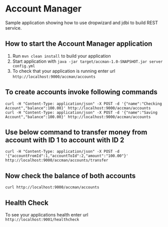 # Account Manager 

Sample application showing how to use dropwizard and jdbi to build REST service. 

How to start the Account Manager  application
---

1. Run `mvn clean install` to build your application
1. Start application with `java -jar target/accman-1.0-SNAPSHOT.jar server config.yml`
1. To check that your application is running enter url `http://localhost:9000/accman/accounts`

To create accounts invoke following commands 
--
```
curl -H "Content-Type: application/json" -X POST -d '{"name":"Checking Account","balance":100.00}' http://localhost:9000/accman/accounts
curl -H "Content-Type: application/json" -X POST -d '{"name":"Saving Account","balance":100.00}' http://localhost:9000/accman/accounts
```

Use below command to transfer money from account with ID 1 to account with ID 2
---
```
curl -H "Content-Type: application/json" -X POST -d '{"accountFromId":1,"accountToId":2,"amount":"100.00"}' http://localhost:9000/accman/accounts/transfer
```

Now check the balance of both accounts
---
```
curl http://localhost:9000/accman/accounts
```

Health Check
---

To see your applications health enter url `http://localhost:9001/healthcheck`
